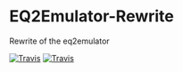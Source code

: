 # EQ2Emulator-Rewrite
Rewrite of the eq2emulator

[![Travis](https://img.shields.io/badge/language-C++-red.svg)](https://EQ2Emulator.net/)
[![Travis](https://img.shields.io/cran/l/:packageName.svg)](https://EQ2Emulator.net/)
